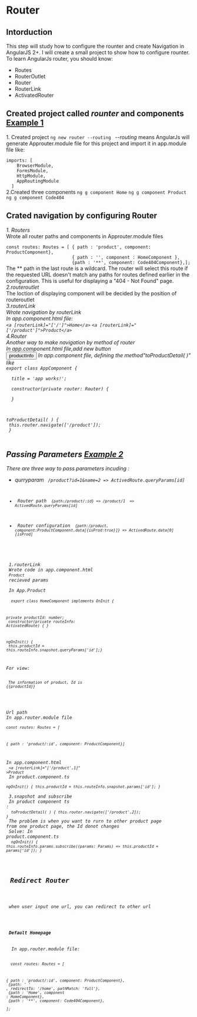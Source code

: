 
<h1>Router</h1>
<h2> Intorduction </h2>
This step will study how to configure the rounter and create Navigation in AngularJS 2+. I will create
a small project to show how to configure rounter.
 To learn AngularJs router, you should know:
                       <ul>
                           <li>Routes</li>
                           <li>RouterOutlet</li>
                            <li>Router</li>
                            <li>RouterLink</li>
                             <li>ActivatedRouter</li>
                        </ul>
<h2>Created project called <i> rounter</i> and components  <a href="https://github.com/lulujing/AngularJS4.0_WebAppliction/tree/master/2.Router/Example1"> Example 1</a></h2>
 1. Created project
<code>ng new router --routing </code>
<i>--routing</i> means AngularJs will generate Approuter.module file for this project and import it in
app.module file like:<br>
<code>
imports: [
    BrowserModule,
    FormsModule,
    HttpModule,
    AppRoutingModule
  ]
</code>
2.Created three components 
<code>ng g component Home</code>
<code>ng g component Product</code>
<code> ng g component Code404</code>

<h2>Crated navigation by configuring Router</h2>
<i>1. Routers</i><br>
Wrote all router paths and components in Approuter.module files<br>
<code> 
const routes: Routes = [ { path : 'product', component: ProductComponent},
                         { path : '', component : HomeComponent },
                         {path : '**', component: Code404Component},];</code><br>
The ** path in the last route is a wildcard. The router will select this route if the requested URL doesn't match any paths for routes defined earlier in the configuration. This is useful for displaying a "404 - Not Found" page.<br>
<i>2.routeroutlet</i><br>
The loction of displaying component will be decided by the position of routeroutlet<br>
<i>3.routerLink<i><br>
Wrote navigation by routerLink <br>
In app.component.html file: <br>
<code>&lt;a [routerLink]="['/']"&gt;Home&lt;/a&gt;</code>
<code>&lt;a [routerLink]="['/product']">Product&lt;/a&gt;</code>
  </code><br>
<i>4.Router</i><br>
Another way to make navigation by method of router <br>
In app.component.html file,add new button  <br>
<code><input type="button" value="productInfo" (click)="toProductDetail( )"></code>
In app.component file, defining the method"toProductDetail( )" like <br>
<code>export class AppComponent { <br>
  title = 'app works!';<br>
  constructor(private router: Router) {<br>
  }<br>

  toProductDetail( ) { <br>
    this.router.navigate(['/product']);<br>
  } </code><br>
  <h2> Passing Parameters <a href="#">Example 2</a></h2> 
  There are three way to pass parameters incuding :
 <ul>
 <li> qurryparam <code> /product?id=1&name=2 => ActivedRoute.queryParams[id]
 </li>
 <li> Router path <code> {path:/product/:id} => /product/1  => ActivedRoute.queryParams[id]</code>
 </li> 
 <li> Router configuration <code> {path:/product, component:ProductComponent,data[{isProd:true}]} => ActivedRoute.data[0][isProd]</code>
 </li>

</ul>
 <i>1.routerLink</i>
 Wrote code in app.component.html
 <code><a [routerLink]="['/product']" [querryParams]="{id:1}">Product</a></code>
 recieved params<br>
 In App.Product<br>
 <code> export class HomeComponent implements OnInit {<br>

  private  productId: number;<br>
  constructor(private routeInfo: ActivatedRoute) { }<br>

  ngOnInit() { <br>
  this.productId = this.routeInfo.snapshot.queryParams['id'];}<br></code>
  
  For view:<br>
  <code><p>
  The information of product, Id is {{productId}}
</p> </code><br>
<i>Url path</i>
In app.router.module file<br>
<code>const routes: Routes = [<br>

  { path : 'product/:id', component: ProductComponent}]</code><br>
  
 In app.component.html<br>
 <code><a [routerLink]="['/product',1]" >Product</a> </code><br>
 In product.component.ts<br>
 <code>   ngOnInit() {
    this.productId = this.routeInfo.snapshot.params['id'];
  } </code><br>
  <i>3.snapshot and subscribe</i><br>
  In product component ts :<br>
  <code> toProductDetail( ) {
    this.router.navigate(['/product',2]);
  } </code><br>
 The  problem is when you want to rurn to other product page from one product page, the Id donot changes <br>
 Solve: In product.component.ts<br>
 <code> ngOnInit() {
    this.routeInfo.params.subscribe((params: Params) => this.productId = params['id']);
  } </code><br>
  
  <h2> Redirect Router</h2>
  <p> when user input one url, you can redirect to other url</p>
  <h4> Default Homepage</h4>
  In app.router.module file:<br>
  <code>
  const routes: Routes = [ <br>

  { path : 'product/:id', component: ProductComponent},<br>
  {path: ' ' , redirectTo: '/home', pathMatch: 'full'},<br>
  {path : 'Home', component : HomeComponent},<br>
  {path : '**', component: Code404Component},<br>
];<br>
  </code>
  
  
  
 
  
 
   
 
 
 
 
 



